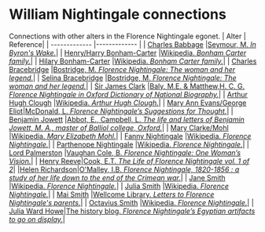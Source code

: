 # William Nightingale connections
Connections with other alters in the Florence Nightingale egonet.
| Alter  | Reference|
| ------------- |------------- |
| [Charles Babbage](https://github.com/altealo/FNTest/blob/master/AltersReferences/CharlesBabbage.md)  |[Seymour, M. *In Byron's Wake.*](https://books.google.co.uk/books?id=y3ntCgAAQBAJ&pg=PT249&lpg=PT249&dq=charles+babbage+and+william+nightingale&source=bl&ots=iUX6fKKEeb&sig=ACfU3U0K3tcSyYDm_JOZ1pP5WQYO9ZG50g&hl=en&sa=X&ved=2ahUKEwjWhqPV-8fnAhW9SBUIHaBoDuMQ6AEwAHoECAoQAQ#v=onepage&q=charles%20babbage%20and%20william%20nightingale&f=false)|
| [Henry/Harry Bonham-Carter](https://github.com/altealo/FNTest/blob/master/AltersReferences/HenryBonhamCarter.md)  |[Wikipedia. *Bonham Carter family.*](https://en.wikipedia.org/wiki/Bonham_Carter_family)|
| [Hilary Bonham-Carter](https://github.com/altealo/FNTest/blob/master/AltersReferences/HilaryBonhamCarter.md)  |[Wikipedia. *Bonham Carter family.*](https://en.wikipedia.org/wiki/Bonham_Carter_family)|
| [Charles Bracebridge](https://github.com/altealo/FNTest/blob/master/AltersReferences/CharlesBracebridge.md)  |[Bostridge, M. *Florence Nightingale: The woman and her legend.*](https://books.google.co.uk/books?id=OsCiBgAAQBAJ&lpg=PR334&pg=PP1#v=onepage&q&f=false)|
| [Selina Bracebridge](https://github.com/altealo/FNTest/blob/master/AltersReferences/SelinaBracebridge.md)  |[Bostridge, M. *Florence Nightingale: The woman and her legend.*](https://books.google.co.uk/books?id=OsCiBgAAQBAJ&lpg=PR334&pg=PP1#v=onepage&q&f=false)|
| [Sir James Clark](https://github.com/altealo/FNTest/blob/master/AltersReferences/JamesClark.md) |[Baly, M.E. &  Matthew,H. C. G. *Florence Nightingale in Oxford Dictionary of National Biography.*](http://mathshistory.st-andrews.ac.uk/DNB/Nightingale.html)|
| [Arthur Hugh Clough](https://github.com/altealo/FNTest/blob/master/AltersReferences/ArthurHughClough.md) |[Wikipedia. *Arthur Hugh Clough.*](https://en.wikipedia.org/wiki/Arthur_Hugh_Clough)|
| [Mary Ann Evans/George Eliot](https://github.com/altealo/FNTest/blob/master/AltersReferences/GeorgeEliot.md)|[McDonald, L. *Florence Nightingale’s Suggestions for Thought.*](https://books.google.co.uk/books?id=Mle5Sjixa0cC&pg=PA23&lpg=PA23&dq=doctor+howe+and+nightingale&source=bl&ots=W4haIoMcCu&sig=ACfU3U2ko5LvZNCp0ut_wTLMbt23bsOYpA&hl=en&sa=X&ved=2ahUKEwjl56qtwfvjAhXhoXEKHUzwAjMQ6AEwDnoECAkQAQ#v=onepage&q=doctor%20howe%20and%20nightingale&f=false)|
| [Benjamin Jowett](https://github.com/altealo/FNTest/blob/master/AltersReferences/BenjaminJowett.md) |[Abbot, E., Campbell, L. *The life and letters of Benjamin Jowett, M. A., master of Balliol college, Oxford.*](https://archive.org/details/lifelettersbenja01abboiala/page/432/mode/2up)|
| [Mary Clarke/Mohl](https://github.com/altealo/FNTest/blob/master/AltersReferences/MaryClarke.md) |[Wikipedia. *Mary Elizabeth Mohl.*](https://en.wikipedia.org/wiki/Mary_Elizabeth_Mohl)|
| [Fanny Nightingale](https://github.com/altealo/FNTest/blob/master/AltersReferences/FannyNightingale.md)  |[Wikipedia. *Florence Nightingale.*](https://en.wikipedia.org/wiki/Florence_Nightingale)|
| [Parthenope Nightingale](https://github.com/altealo/FNTest/blob/master/AltersReferences/ParthenopeNightingale.md)  |[Wikipedia. *Florence Nightingale.*](https://en.wikipedia.org/wiki/Florence_Nightingale)|
| [Lord Palmerston](https://github.com/altealo/FNTest/blob/master/AltersReferences/LordPalmerston.md) |[Vaughan Cole, B. *Florence Nightingale: One Woman’s Vision.*](http://files.lib.byu.edu/exhibits/nightingale/downloads/HouseofLearningLecture.pdf)|
| [Henry Reeve](https://github.com/altealo/FNTest/blob/master/AltersReferences/HenryReeve.md)|[Cook, E.T. *The Life of Florence Nightingale vol. 1 of 2*](https://www.gutenberg.org/files/40057/40057-h/40057-h.htm)|
|[Helen Richardson](https://github.com/altealo/FNTest/blob/master/AltersReferences/HelenRichardson.md)|[O'Malley, I.B. *Florence Nightingale, 1820-1856 : a study of her life down to the end of the Crimean war.*](https://archive.org/stream/florencenighting00omal/florencenighting00omal_djvu.txt)|
| [Jane Smith](https://github.com/altealo/FNTest/blob/master/AltersReferences/JaneSmith.md)  |[Wikipedia. *Florence Nightingale.*](https://en.wikipedia.org/wiki/Florence_Nightingale)|
| [Julia Smith](https://github.com/altealo/FNTest/blob/master/AltersReferences/JuliaSmith.md)  |[Wikipedia. *Florence Nightingale.*](https://en.wikipedia.org/wiki/Florence_Nightingale)|
| [Mai Smith](https://github.com/altealo/FNTest/blob/master/AltersReferences/MaiSmith.md)  |[Wellcome Library. *Letters to Florence Nightingale's parents.*](https://wellcomelibrary.org/item/b18309513)|
| [Octavius Smith](https://github.com/altealo/FNTest/blob/master/AltersReferences/OctaviusSmith.md)  |[Wikipedia. *Florence Nightingale.*](https://en.wikipedia.org/wiki/Florence_Nightingale)|
| [Julia Ward Howe](https://github.com/altealo/FNTest/blob/master/AltersReferences/JuliaWardHowe.md)|[The history blog. *Florence Nightingale’s Egyptian artifacts to go on display.*](http://www.thehistoryblog.com/archives/46973)|
